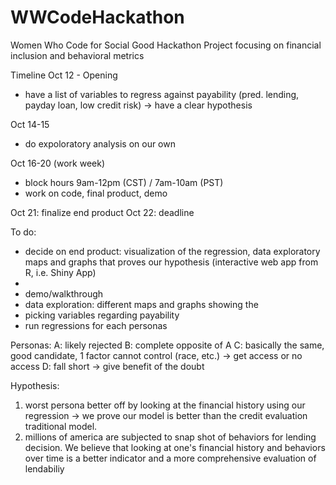 # WWCodeHackathon
Women Who Code for Social Good Hackathon Project focusing on financial inclusion and behavioral metrics 

Timeline
Oct 12 - Opening
  - have a list of variables to regress against payability (pred. lending, payday loan, low credit risk) -> have a clear hypothesis

Oct 14-15
  - do expoloratory analysis on our own

Oct 16-20 (work week)
  - block hours 9am-12pm (CST) / 7am-10am (PST)
  - work on code, final product, demo

Oct 21: finalize end product
Oct 22: deadline

To do:
  - decide on end product: visualization of the regression, data exploratory maps and graphs that proves our hypothesis (interactive web app from R, i.e. Shiny App)
  - 
  - demo/walkthrough
  - data exploration: different maps and graphs showing the 
  - picking variables regarding payability
  - run regressions for each personas

Personas:
A: likely rejected
B: complete opposite of A
C: basically the same, good candidate, 1 factor cannot control (race, etc.)  -> get access or no access
D: fall short -> give benefit of the doubt 

Hypothesis:
1) worst persona better off by looking at the financial history using our regression -> we prove our model is better than the credit evaluation traditional model.
2) millions of america are subjected to snap shot of behaviors for lending decision. We believe that looking at one's financial history and behaviors over time is a better indicator and a more comprehensive evaluation of lendabiliy
